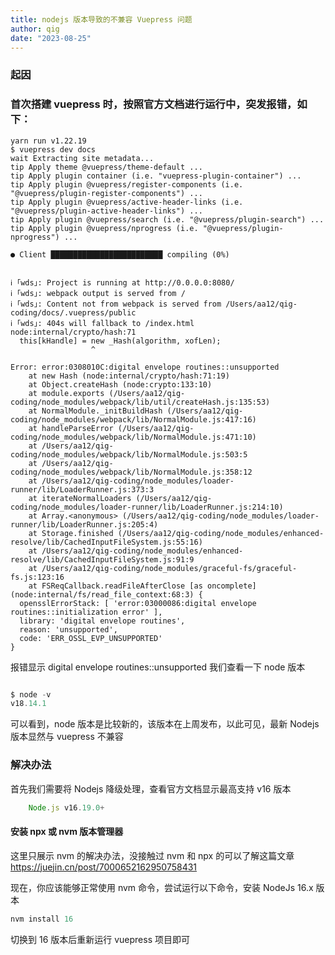 ```yaml
---
title: nodejs 版本导致的不兼容 Vuepress 问题
author: qig
date: "2023-08-25"
---
```


### 起因

### 首次搭建 vuepress 时，按照官方文档进行运行中，突发报错，如下：

```shell
yarn run v1.22.19
$ vuepress dev docs
wait Extracting site metadata...
tip Apply theme @vuepress/theme-default ...
tip Apply plugin container (i.e. "vuepress-plugin-container") ...
tip Apply plugin @vuepress/register-components (i.e. "@vuepress/plugin-register-components") ...
tip Apply plugin @vuepress/active-header-links (i.e. "@vuepress/plugin-active-header-links") ...
tip Apply plugin @vuepress/search (i.e. "@vuepress/plugin-search") ...
tip Apply plugin @vuepress/nprogress (i.e. "@vuepress/plugin-nprogress") ...

● Client █████████████████████████ compiling (0%)


ℹ ｢wds｣: Project is running at http://0.0.0.0:8080/
ℹ ｢wds｣: webpack output is served from /
ℹ ｢wds｣: Content not from webpack is served from /Users/aa12/qig-coding/docs/.vuepress/public
ℹ ｢wds｣: 404s will fallback to /index.html
node:internal/crypto/hash:71
  this[kHandle] = new _Hash(algorithm, xofLen);
                  ^

Error: error:0308010C:digital envelope routines::unsupported
    at new Hash (node:internal/crypto/hash:71:19)
    at Object.createHash (node:crypto:133:10)
    at module.exports (/Users/aa12/qig-coding/node_modules/webpack/lib/util/createHash.js:135:53)
    at NormalModule._initBuildHash (/Users/aa12/qig-coding/node_modules/webpack/lib/NormalModule.js:417:16)
    at handleParseError (/Users/aa12/qig-coding/node_modules/webpack/lib/NormalModule.js:471:10)
    at /Users/aa12/qig-coding/node_modules/webpack/lib/NormalModule.js:503:5
    at /Users/aa12/qig-coding/node_modules/webpack/lib/NormalModule.js:358:12
    at /Users/aa12/qig-coding/node_modules/loader-runner/lib/LoaderRunner.js:373:3
    at iterateNormalLoaders (/Users/aa12/qig-coding/node_modules/loader-runner/lib/LoaderRunner.js:214:10)
    at Array.<anonymous> (/Users/aa12/qig-coding/node_modules/loader-runner/lib/LoaderRunner.js:205:4)
    at Storage.finished (/Users/aa12/qig-coding/node_modules/enhanced-resolve/lib/CachedInputFileSystem.js:55:16)
    at /Users/aa12/qig-coding/node_modules/enhanced-resolve/lib/CachedInputFileSystem.js:91:9
    at /Users/aa12/qig-coding/node_modules/graceful-fs/graceful-fs.js:123:16
    at FSReqCallback.readFileAfterClose [as oncomplete] (node:internal/fs/read_file_context:68:3) {
  opensslErrorStack: [ 'error:03000086:digital envelope routines::initialization error' ],
  library: 'digital envelope routines',
  reason: 'unsupported',
  code: 'ERR_OSSL_EVP_UNSUPPORTED'
}
```

报错显示 digital envelope routines::unsupported
我们查看一下 node 版本

```javascript

$ node -v
v18.14.1
```

可以看到，node 版本是比较新的，该版本在上周发布，以此可见，最新 Nodejs 版本显然与 vuepress 不兼容

### 解决办法

首先我们需要将 Nodejs 降级处理，查看官方文档显示最高支持 v16 版本

```javascript
    Node.js v16.19.0+
```

#### 安装 npx 或 nvm 版本管理器

这里只展示 nvm 的解决办法，没接触过 nvm 和 npx 的可以了解这篇文章
<a href="https://juejin.cn/post/7000652162950758431">https://juejin.cn/post/7000652162950758431</a>

现在，你应该能够正常使用 nvm 命令，尝试运行以下命令，安装 NodeJs 16.x 版本

```javascript
nvm install 16
```

切换到 16 版本后重新运行 vuepress 项目即可
